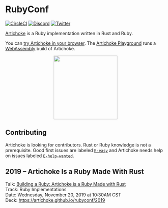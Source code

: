 # RubyConf

[![CircleCI](https://circleci.com/gh/artichoke/rubyconf.svg?style=svg)](https://circleci.com/gh/artichoke/rubyconf)
[![Discord](https://img.shields.io/discord/607683947496734760)](https://discord.gg/QCe2tp2)
[![Twitter](https://img.shields.io/twitter/follow/artichokeruby?label=Follow&style=social)](https://twitter.com/artichokeruby)

[Artichoke](https:/github.com/artichoke/artichoke) is a Ruby implementation
written in Rust and Ruby.

You can [try Artichoke in your browser](https://artichoke.run). The
[Artichoke Playground](https://github.com/artichoke/playground) runs a
[WebAssembly](https://webassembly.org/) build of Artichoke.

<p align="center">
  <a href="https://artichoke.run">
    <img height="200" width="200" src="https://artichoke.run/logo.svg">
  </a>
</p>

## Contributing

Artichoke is looking for contributors. Rust or Ruby knowledge is not a
prerequisite. Good first issues are labeled
[`E-easy`](https://github.com/artichoke/artichoke/labels/E-easy) and Artichoke
needs help on issues labeled
[`E-help-wanted`](https://github.com/artichoke/artichoke/labels/E-help-wanted).

## 2019 – Artichoke Is a Ruby Made With Rust

Talk:
[Building a Ruby: Artichoke is a Ruby Made with Rust](https://rubyconf.org/program#session-854)  
Track: Ruby Implementations  
Date: Wednesday, November 20, 2019 at 10:30AM CST  
Deck: <https://artichoke.github.io/rubyconf/2019>
